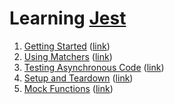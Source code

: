 # Learning [Jest](https://jestjs.io/)

1. [Getting Started](./getting-started/) ([link](https://jestjs.io/docs/getting-started))
2. [Using Matchers](./using-matchers/) ([link](https://jestjs.io/docs/using-matchers))
3. [Testing Asynchronous Code](./testing-asynchronous-code/) ([link](https://jestjs.io/docs/asynchronous))
4. [Setup and Teardown](./setup-and-teardown/) ([link](https://jestjs.io/docs/setup-teardown))
5. [Mock Functions](./mock-functions/) ([link](https://jestjs.io/docs/mock-functions))